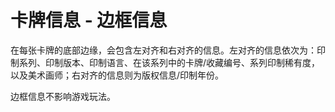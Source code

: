 # 卡牌信息 - 边框信息

在每张卡牌的底部边缘，会包含左对齐和右对齐的信息。左对齐的信息依次为：印制系列、印制版本、印制语言、在该系列中的卡牌/收藏编号、系列印制稀有度，以及美术画师；右对齐的信息则为版权信息/印制年份。

边框信息不影响游戏玩法。
